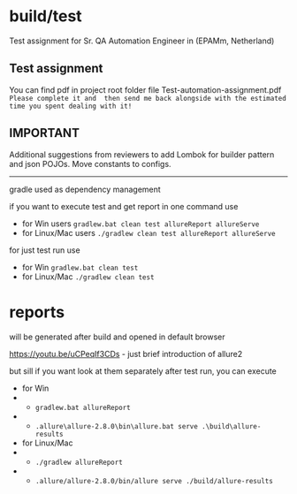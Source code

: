 # build/test

Test assignment for Sr. QA Automation Engineer in (EPAMm, Netherland)

## Test assignment

You can find pdf in project root folder file Test-automation-assignment.pdf
`Please complete it and  then send me back alongside with the estimated time you spent dealing with it!`

## IMPORTANT

Additional suggestions from reviewers to add Lombok for builder pattern and json POJOs. Move constants to configs.

-----

gradle used as dependency management

if you want to execute test and get report in one command use
* for Win users `gradlew.bat clean test allureReport allureServe`
* for Linux/Mac users `./gradlew clean test allureReport allureServe`

for just test run use

* for Win `gradlew.bat clean test`
* for Linux/Mac `./gradlew clean test`

# reports
will be generated after build and opened in default browser

https://youtu.be/uCPeqIf3CDs - just brief introduction of allure2

but sill if you want look at them separately after test run, you can execute

* for Win 
* * `gradlew.bat allureReport` 
* * `.allure\allure-2.8.0\bin\allure.bat serve .\build\allure-results`
* for Linux/Mac 
* * `./gradlew allureReport` 
* * `.allure/allure-2.8.0/bin/allure serve ./build/allure-results`
